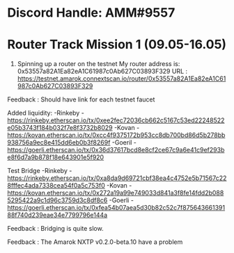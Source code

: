 # Discord Handle: AMM#9557

# Router Track Mission 1 (09.05-16.05)

1. Spinning up a router on the testnet
My router address is: 0x53557a82A1Ea82eA1C61987c0Ab627C03893F329
URL : https://testnet.amarok.connextscan.io/router/0x53557a82A1Ea82eA1C61987c0Ab627C03893F329

Feedback : Should have link for each testnet faucet

Added liquidity:
-Rinkeby - https://rinkeby.etherscan.io/tx/0xee2fec72036cb662c5167c53ed22248522e05b3743f184b032f7e8f3732b8029
-Kovan -  https://kovan.etherscan.io/tx/0xcc4f9375172b953cc8db700bd86d5b278bb938756a9ec8e415dd6eb0b3f8269f
-Goeril - https://goerli.etherscan.io/tx/0x36d37617bcd8e8cf2ce67c9a6e41c9ef293be8f6d7a9b878f18e643901e5f920



Test Bridge
-Rinkeby - https://rinkeby.etherscan.io/tx/0xa8da9d69721cbf38ea4c4752e5b71567c228fffec4ada7338cea54f0a5c753f0
-Kovan - https://kovan.etherscan.io/tx/0x272a19a99e749033d841a3f8fe14fdd2b0885295422a9c1d96c3759d3c8df8c6
-Goerli - https://goerli.etherscan.io/tx/0xfea54b07aea5d30b82c52c7f87564366139188f740d239eae34e7799796e144a


Feedback : Bridging is quite slow.

Feedback : The Amarok NXTP v0.2.0-beta.10 have a problem